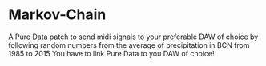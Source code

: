 # Markov-Chain
A Pure Data patch to send midi signals to your preferable DAW of choice by following random numbers from the average of precipitation in BCN from 1985 to 2015
You have to link Pure Data to you DAW of choice!
